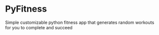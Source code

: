 # PyFitness
 Simple customizable python fitness app that generates random workouts for you to complete and succeed
